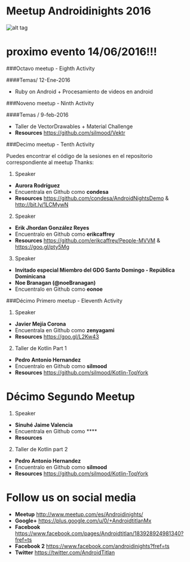 # Meetup Androidinights 2016 

![alt tag](https://avatars1.githubusercontent.com/u/10427704?v=3&s=400)




# proximo evento 14/06/2016!!!

###Octavo meetup - Eighth Activity

####Temas/ 12-Ene-2016

* Ruby on Android + Procesamiento de videos en android

###Noveno meetup - Ninth Activity 

####Temas / 9-feb-2016 

* Taller de VectorDrawables + Material Challenge
* **Resources** https://github.com/silmood/Vektr

###Decimo meetup - Tenth Activity 

Puedes encontrar el código de la sesiones en el repositorio correspondiente al meetup 
Thanks:

1. Speaker 
  * **Aurora Rodríguez**
  * Encuentrala en Github como **condesa** 
  * **Resources** https://github.com/condesa/AndroidNightsDemo & http://bit.ly/1LCMywN
2. Speaker 
  * **Erik Jhordan González Reyes**
  * Encuentralo en Github como **erikcaffrey** 
  * **Resources** https://github.com/erikcaffrey/People-MVVM & https://goo.gl/pty5Mg
3. Speaker 
  * **Invitado especial Miembro del GDG Santo Domingo - República Dominicana**
  * **Noe Branagan (@noeBranagan)**
  * Encuentralo en Github como **eonoe** 
  
###Décimo Primero meetup - Eleventh Activity 

1. Speaker 
  * **Javier Mejía Corona**
  * Encuentrala en Github como **zenyagami**
  * **Resources** https://goo.gl/L2Kw43
  
2. Taller de Kotlin Part 1
 * **Pedro Antonio Hernandez**
 * Encuentralo en Github como **silmood** 
 * **Resources** https://github.com/silmood/Kotlin-TopYork
 
# Décimo Segundo Meetup

1. Speaker 
  * **Sinuhé Jaime Valencia**
  * Encuentrala en Github como ****
  * **Resources** 
  
2. Taller de Kotlin part 2
 * **Pedro Antonio Hernandez**
 * Encuentralo en Github como **silmood** 
 * **Resources** https://github.com/silmood/Kotlin-TopYork

# Follow us on social media 

 * **Meetup** http://www.meetup.com/es/Androidinights/
 * **Google+** https://plus.google.com/u/0/+AndroidtitlanMx
 * **Facebook** https://www.facebook.com/pages/Androidtitlan/183928924981340?fref=ts
 * **Facebook 2** https://www.facebook.com/androidinights?fref=ts
 * **Twitter** https://twitter.com/AndroidTitlan

